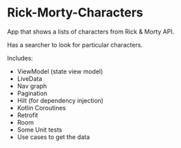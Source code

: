 # Rick-Morty-Characters
App that shows a lists of characters from Rick &amp; Morty API. 

Has a searcher to look for particular characters.

Includes:

- ViewModel (state view model)
- LiveData
- Nav graph
- Pagination
- Hilt (for dependency injection)
- Kotlin Coroutines
- Retrofit
- Room
- Some Unit tests
- Use cases to get the data

